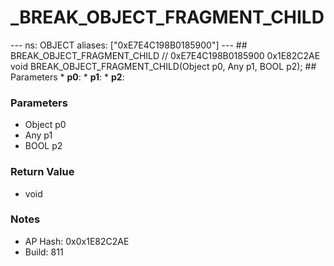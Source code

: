 # _BREAK_OBJECT_FRAGMENT_CHILD

--- ns: OBJECT aliases: ["0xE7E4C198B0185900"] --- ## BREAK_OBJECT_FRAGMENT_CHILD  // 0xE7E4C198B0185900 0x1E82C2AE void BREAK_OBJECT_FRAGMENT_CHILD(Object p0, Any p1, BOOL p2);  ## Parameters * **p0**: * **p1**: * **p2**:

### Parameters
* Object p0
* Any p1
* BOOL p2

### Return Value
* void

### Notes
* AP Hash: 0x0x1E82C2AE
* Build: 811

